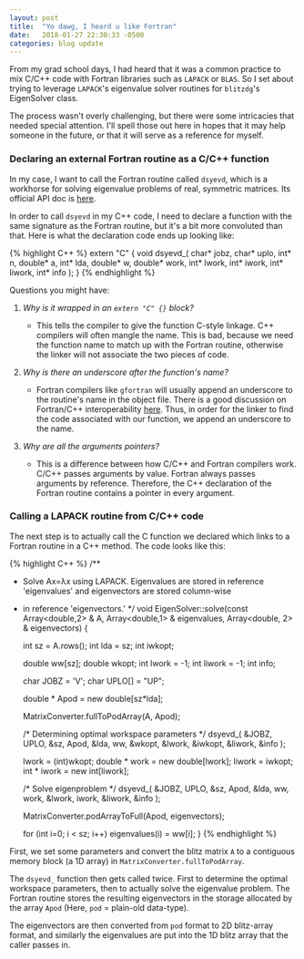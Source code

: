 ```yaml
---
layout: post
title:  "Yo dawg, I heard u like Fortran"
date:   2018-01-27 22:30:33 -0500
categories: blog update
---
```

From my grad school days, I had heard that it was a common practice to mix C/C++ code with Fortran libraries such as `LAPACK` or `BLAS`. So I set about trying to leverage `LAPACK`'s eigenvalue solver routines for `blitzdg`'s EigenSolver class.

The process wasn't overly challenging, but there were some intricacies that needed special attention. I'll spell those out here in hopes that it may help someone in the future, or that it will serve as a reference for myself.

### Declaring an external Fortran routine as a C/C++ function

In my case, I want to call the Fortran routine called `dsyevd`, which is a workhorse for solving eigenvalue problems of real, symmetric matrices. Its official API doc is [here](http://www.netlib.org/lapack/explore-html/d2/d8a/group__double_s_yeigen_ga77dfa610458b6c9bd7db52533bfd53a1.html#ga77dfa610458b6c9bd7db52533bfd53a1).

In order to call `dsyevd` in my C++ code, I need to declare a function with the same signature as the Fortran routine, but it's a bit more convoluted than that. Here is what the declaration code ends up looking like:

{% highlight C++ %}
extern "C" {
    void dsyevd_( char* jobz, char* uplo, int* n, double* a, int* lda,
                double* w, double* work, int* lwork, int* iwork, int* liwork, int* info );
}
{% endhighlight %}

Questions you might have:

1. *Why is it wrapped in an `extern "C" {}` block?*

    * This tells the compiler to give the function C-style linkage. C++ compilers will often mangle the name. This is bad, because we need the function name to match up with the Fortran routine, otherwise the linker will not associate the two pieces of code.

2. *Why is there an underscore after the function's name?*

    * Fortran compilers like `gfortran` will usually append an underscore to the routine's name in the object file. There is a good discussion on Fortran/C++ interoperability [here](http://www.yolinux.com/TUTORIALS/LinuxTutorialMixingFortranAndC.html). Thus, in order for the linker to find the code associated with our function, we append an underscore to the name.

3. *Why are all the arguments pointers?*

    * This is a difference between how C/C++ and Fortran compilers work. C/C++ passes arguments by value. Fortran always passes arguments by reference. Therefore, the C++ declaration of the Fortran routine contains a pointer in every argument.

### Calling a LAPACK routine from C/C++ code

The next step is to actually call the C function we declared which links to a Fortran routine in a C++ method. The code looks like this:

{% highlight C++ %}
/**
 * Solve Ax=λx using LAPACK. Eigenvalues are stored in reference 'eigenvalues' and eigenvectors are stored column-wise
 * in reference 'eigenvectors.'
 */
void EigenSolver::solve(const Array<double,2> & A, Array<double,1> & eigenvalues, Array<double, 2> & eigenvectors) {

    int sz = A.rows();
    int lda = sz;
    int iwkopt;

    double ww[sz];
    double wkopt;
    int lwork = -1;
    int liwork = -1;
    int info;

    char JOBZ = 'V';
    char UPLO[] = "UP";

    double * Apod = new double[sz*lda];

    MatrixConverter.fullToPodArray(A, Apod);

    /* Determining optimal workspace parameters */
    dsyevd_( &JOBZ, UPLO, &sz, Apod, &lda, ww, &wkopt, &lwork, &iwkopt, &liwork, &info );

    lwork = (int)wkopt;
    double * work = new double[lwork];
    liwork = iwkopt;
    int * iwork = new int[liwork];

    /* Solve eigenproblem */
    dsyevd_( &JOBZ, UPLO, &sz, Apod, &lda, ww, work, &lwork, iwork, &liwork, &info );

    MatrixConverter.podArrayToFull(Apod, eigenvectors);

    for (int i=0; i < sz; i++)
        eigenvalues(i) = ww[i];
}
{% endhighlight %}

First, we set some parameters and convert the blitz matrix `A` to a contiguous memory block (a 1D array) in `MatrixConverter.fullToPodArray`.

The `dsyevd_` function then gets called twice. First to determine the optimal workspace parameters, then to actually solve the eigenvalue problem. The Fortran routine stores the resulting eigenvectors in the storage allocated by the array `Apod` (Here, `pod` = plain-old data-type).

The eigenvectors are then converted from `pod` format to 2D blitz-array format, and similarly the eigenvalues are put into the 1D blitz array that the caller passes in.